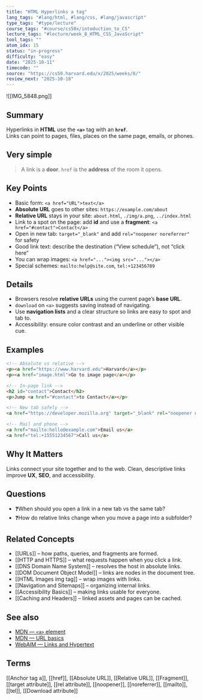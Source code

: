 ```yaml
---
title: "HTML Hyperlinks a tag"
lang_tags: "#lang/html, #lang/css, #lang/javascript"
type_tags: "#type/lecture"
course_tags: "#course/cs50x/intoduction_to_CS"
lecture_tags: "#lecture/week_8_HTML_CSS_JavaScript"
tool_tags: ""
atom_idx: 15
status: "in-progress"
difficulty: "easy"
date: "2025-10-11"
timecode: ""
source: "https://cs50.harvard.edu/x/2025/weeks/8/"
review_next: "2025-10-18"
---
```

![[IMG_5848.png]]


## Summary
Hyperlinks in **HTML** use the **`<a>`** tag with an **`href`**.  
Links can point to pages, files, places on the same page, emails, or phones.

## Very simple
> A link is a **door**. `href` is the **address** of the room it opens.

## Key Points
- Basic form: `<a href="URL">text</a>`
- **Absolute URL** goes to other sites: `https://example.com/about`  
- **Relative URL** stays in your site: `about.html`, `./img/a.png`, `../index.html`
- Link to a spot on the page: add **id** and use a **fragment**: `<a href="#contact">Contact</a>`
- Open in new tab: `target="_blank"` and add `rel="noopener noreferrer"` for safety
- Good link text: describe the destination (“View schedule”), not “click here”
- You can wrap images: `<a href="..."><img src="..."></a>`
- Special schemes: `mailto:help@site.com`, `tel:+123456789`

## Details
- Browsers resolve **relative URLs** using the current page’s **base URL**.  
- `download` on `<a>` suggests saving instead of navigating.  
- Use **navigation lists** and a clear structure so links are easy to spot and tab to.  
- Accessibility: ensure color contrast and an underline or other visible cue.

## Examples
```html
<!-- Absolute vs relative -->
<p><a href="https://www.harvard.edu">Harvard</a></p>
<p><a href="image.html">Go to image page</a></p>

<!-- In‑page link -->
<h2 id="contact">Contact</h2>
<p>Jump <a href="#contact">to Contact</a></p>

<!-- New tab safely -->
<a href="https://developer.mozilla.org" target="_blank" rel="noopener noreferrer">MDN Docs</a>

<!-- Mail and phone -->
<a href="mailto:hello@example.com">Email us</a>
<a href="tel:+15551234567">Call us</a>
```

## Why It Matters
Links connect your site together and to the web. Clean, descriptive links improve **UX**, **SEO**, and accessibility.

## Questions
- ❓When should you open a link in a new tab vs the same tab?  
- ❓How do relative links change when you move a page into a subfolder?

## Related Concepts
- [[URLs]] – how paths, queries, and fragments are formed.
- [[HTTP and HTTPS]] – what requests happen when you click a link.
- [[DNS Domain Name System]] – resolves the host in absolute links.
- [[DOM Document Object Model]] – links are nodes in the document tree.
- [[HTML Images img tag]] – wrap images with links.
- [[Navigation and Sitemaps]] – organizing internal links.
- [[Accessibility Basics]] – making links usable for everyone.
- [[Caching and Headers]] – linked assets and pages can be cached.

## See also
- [MDN — `<a>` element](https://developer.mozilla.org/en-US/docs/Web/HTML/Element/a)
- [MDN — URL basics](https://developer.mozilla.org/en-US/docs/Learn/Common_questions/Web_mechanics/What_is_a_URL)
- [WebAIM — Links and Hypertext](https://webaim.org/techniques/hypertext/)

## Terms
[[Anchor tag a]], [[href]], [[Absolute URL]], [[Relative URL]], [[Fragment]], [[target attribute]], [[rel attribute]], [[noopener]], [[noreferrer]], [[mailto]], [[tel]], [[Download attribute]]
